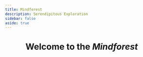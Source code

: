 ```yaml
---
title: Mindforest
description: Serendipitous Exploration
sidebar: false
aside: true
---
```

<h1><center>Welcome to the <em>Mindforest</em></center></h1>